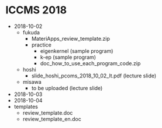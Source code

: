 # ICCMS 2018

- 2018-10-02 
	-  fukuda
		- MateriApps\_review\_template.zip
		- practice
			- eigenkernel (sample program)
			- k-ep (sample program)
			- doc\_how\_to\_use\_each\_program_code.zip
	-  hoshi
		- slide\_hoshi\_pcoms\_2018\_10\_02\_lt.pdf (lecture slide)
	- misawa
		- to be uploaded (lecture slide)
- 2018-10-03
- 2018-10-04   
- templates
	- review\_template.doc 
	- review\_template\_en.doc 

